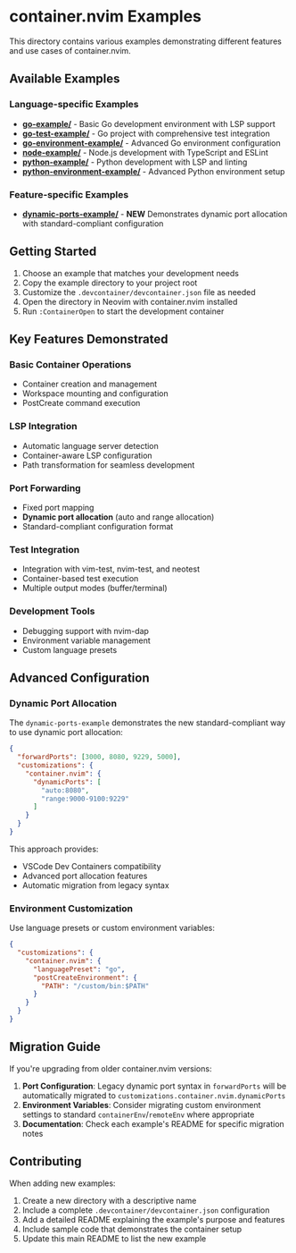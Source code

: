 # container.nvim Examples

This directory contains various examples demonstrating different features and use cases of container.nvim.

## Available Examples

### Language-specific Examples

- **[go-example/](./go-example/)** - Basic Go development environment with LSP support
- **[go-test-example/](./go-test-example/)** - Go project with comprehensive test integration
- **[go-environment-example/](./go-environment-example/)** - Advanced Go environment configuration
- **[node-example/](./node-example/)** - Node.js development with TypeScript and ESLint
- **[python-example/](./python-example/)** - Python development with LSP and linting
- **[python-environment-example/](./python-environment-example/)** - Advanced Python environment setup

### Feature-specific Examples

- **[dynamic-ports-example/](./dynamic-ports-example/)** - **NEW** Demonstrates dynamic port allocation with standard-compliant configuration

## Getting Started

1. Choose an example that matches your development needs
2. Copy the example directory to your project root
3. Customize the `.devcontainer/devcontainer.json` file as needed
4. Open the directory in Neovim with container.nvim installed
5. Run `:ContainerOpen` to start the development container

## Key Features Demonstrated

### Basic Container Operations
- Container creation and management
- Workspace mounting and configuration
- PostCreate command execution

### LSP Integration
- Automatic language server detection
- Container-aware LSP configuration
- Path transformation for seamless development

### Port Forwarding
- Fixed port mapping
- **Dynamic port allocation** (auto and range allocation)
- Standard-compliant configuration format

### Test Integration
- Integration with vim-test, nvim-test, and neotest
- Container-based test execution
- Multiple output modes (buffer/terminal)

### Development Tools
- Debugging support with nvim-dap
- Environment variable management
- Custom language presets

## Advanced Configuration

### Dynamic Port Allocation

The `dynamic-ports-example` demonstrates the new standard-compliant way to use dynamic port allocation:

```json
{
  "forwardPorts": [3000, 8080, 9229, 5000],
  "customizations": {
    "container.nvim": {
      "dynamicPorts": [
        "auto:8080",
        "range:9000-9100:9229"
      ]
    }
  }
}
```

This approach provides:
- VSCode Dev Containers compatibility
- Advanced port allocation features
- Automatic migration from legacy syntax

### Environment Customization

Use language presets or custom environment variables:

```json
{
  "customizations": {
    "container.nvim": {
      "languagePreset": "go",
      "postCreateEnvironment": {
        "PATH": "/custom/bin:$PATH"
      }
    }
  }
}
```

## Migration Guide

If you're upgrading from older container.nvim versions:

1. **Port Configuration**: Legacy dynamic port syntax in `forwardPorts` will be automatically migrated to `customizations.container.nvim.dynamicPorts`
2. **Environment Variables**: Consider migrating custom environment settings to standard `containerEnv`/`remoteEnv` where appropriate
3. **Documentation**: Check each example's README for specific migration notes

## Contributing

When adding new examples:

1. Create a new directory with a descriptive name
2. Include a complete `.devcontainer/devcontainer.json` configuration
3. Add a detailed README explaining the example's purpose and features
4. Include sample code that demonstrates the container setup
5. Update this main README to list the new example
